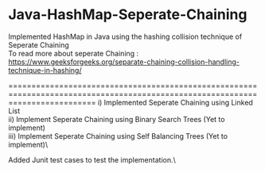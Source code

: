 # Java-HashMap-Seperate-Chaining

Implemented HashMap in Java using the hashing collision technique  of Seperate Chaining\
To read more about seperate Chaining : https://www.geeksforgeeks.org/separate-chaining-collision-handling-technique-in-hashing/

===============================================================================================================================
i) Implemented Seperate Chaining using Linked List\
ii) Implement Seperate Chaining using Binary Search Trees (Yet to implement)\
iii) Implement Seperate Chaining using Self Balancing Trees (Yet to implement)\


Added Junit test cases to test the implementation.\


